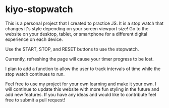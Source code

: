 # kiyo-stopwatch
This is a personal project that I created to practice JS.
It is a stop watch that changes it's style depending on your screen viewport size!
Go to the website on your desktop, tablet, or smartphone for a different digital experience on each device.

Use the START, STOP, and RESET buttons to use the stopwatch.

Currently, refreshing the page will cause your timer progress to be lost.

I plan to add a function to allow the user to track intervals of time while the stop watch continues to run.  

Feel free to use my project for your own learning and make it your own.
I will continue to update this website with more fun styling in the future and add new features.
If you have any ideas and would like to contribute feel free to submit a pull request! 
